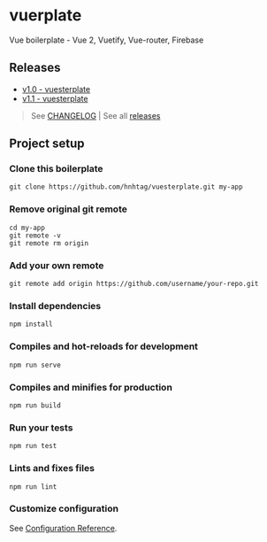# vuerplate
Vue boilerplate - Vue 2, Vuetify, Vue-router, Firebase 

## Releases
-  [v1.0 - vuesterplate](https://github.com/hnhtag/vuesterplate/releases/tag/v1.0)
-  [v1.1 - vuesterplate](https://github.com/hnhtag/vuesterplate/releases/tag/v1.1)

> See [CHANGELOG](CHANGELOG.md) | See all [releases](https://github.com/hnhtag/vuesterplate/releases)

## Project setup

### Clone this boilerplate
```
git clone https://github.com/hnhtag/vuesterplate.git my-app
```

### Remove original git remote
```
cd my-app
git remote -v
git remote rm origin
```

### Add your own remote
```
git remote add origin https://github.com/username/your-repo.git
```

### Install dependencies
```
npm install
```

### Compiles and hot-reloads for development
```
npm run serve
```

### Compiles and minifies for production
```
npm run build
```

### Run your tests
```
npm run test
```

### Lints and fixes files
```
npm run lint
```

### Customize configuration
See [Configuration Reference](https://cli.vuejs.org/config/).
